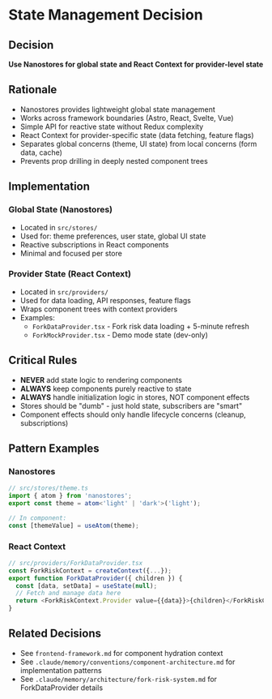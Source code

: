 # State Management Decision

## Decision
**Use Nanostores for global state and React Context for provider-level state**

## Rationale
- Nanostores provides lightweight global state management
- Works across framework boundaries (Astro, React, Svelte, Vue)
- Simple API for reactive state without Redux complexity
- React Context for provider-specific state (data fetching, feature flags)
- Separates global concerns (theme, UI state) from local concerns (form data, cache)
- Prevents prop drilling in deeply nested component trees

## Implementation

### Global State (Nanostores)
- Located in `src/stores/`
- Used for: theme preferences, user state, global UI state
- Reactive subscriptions in React components
- Minimal and focused per store

### Provider State (React Context)
- Located in `src/providers/`
- Used for data loading, API responses, feature flags
- Wraps component trees with context providers
- Examples:
  - `ForkDataProvider.tsx` - Fork risk data loading + 5-minute refresh
  - `ForkMockProvider.tsx` - Demo mode state (dev-only)

## Critical Rules
- **NEVER** add state logic to rendering components
- **ALWAYS** keep components purely reactive to state
- **ALWAYS** handle initialization logic in stores, NOT component effects
- Stores should be "dumb" - just hold state, subscribers are "smart"
- Component effects should only handle lifecycle concerns (cleanup, subscriptions)

## Pattern Examples

### Nanostores
```typescript
// src/stores/theme.ts
import { atom } from 'nanostores';
export const theme = atom<'light' | 'dark'>('light');

// In component:
const [themeValue] = useAtom(theme);
```

### React Context
```typescript
// src/providers/ForkDataProvider.tsx
const ForkRiskContext = createContext({...});
export function ForkDataProvider({ children }) {
  const [data, setData] = useState(null);
  // Fetch and manage data here
  return <ForkRiskContext.Provider value={{data}}>{children}</ForkRiskContext.Provider>;
}
```

## Related Decisions
- See `frontend-framework.md` for component hydration context
- See `.claude/memory/conventions/component-architecture.md` for implementation patterns
- See `.claude/memory/architecture/fork-risk-system.md` for ForkDataProvider details
